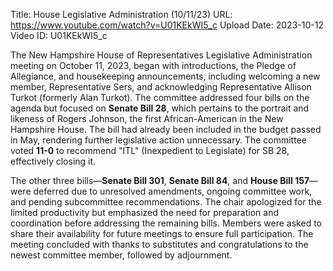 Title: House Legislative Administration (10/11/23)
URL: https://www.youtube.com/watch?v=U01KEkWI5_c
Upload Date: 2023-10-12
Video ID: U01KEkWI5_c

The New Hampshire House of Representatives Legislative Administration meeting on October 11, 2023, began with introductions, the Pledge of Allegiance, and housekeeping announcements, including welcoming a new member, Representative Sers, and acknowledging Representative Allison Turkot (formerly Alan Turkot). The committee addressed four bills on the agenda but focused on **Senate Bill 28**, which pertains to the portrait and likeness of Rogers Johnson, the first African-American in the New Hampshire House. The bill had already been included in the budget passed in May, rendering further legislative action unnecessary. The committee voted **11-0** to recommend "ITL" (Inexpedient to Legislate) for SB 28, effectively closing it.

The other three bills—**Senate Bill 301**, **Senate Bill 84**, and **House Bill 157**—were deferred due to unresolved amendments, ongoing committee work, and pending subcommittee recommendations. The chair apologized for the limited productivity but emphasized the need for preparation and coordination before addressing the remaining bills. Members were asked to share their availability for future meetings to ensure full participation. The meeting concluded with thanks to substitutes and congratulations to the newest committee member, followed by adjournment.